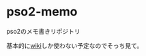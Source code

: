# pso2-memo

pso2のメモ書きリポジトリ

基本的に[wiki](https://github.com/wataken44/pso2-memo/wiki)しか使わない予定なのでそっち見て。

